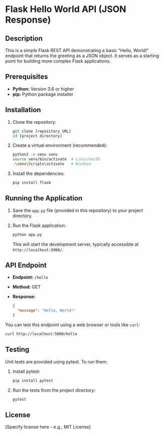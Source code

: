 # Flask Hello World API (JSON Response)

## Description

This is a simple Flask REST API demonstrating a basic "Hello, World!" endpoint that returns the greeting as a JSON object. It serves as a starting point for building more complex Flask applications.

## Prerequisites

*   **Python:** Version 3.6 or higher
*   **pip:** Python package installer

## Installation

1.  Clone the repository:

    ```bash
    git clone [repository URL]
    cd [project directory]
    ```

2.  Create a virtual environment (recommended):

    ```bash
    python3 -m venv venv
    source venv/bin/activate  # Linux/macOS
    .\venv\Scripts\activate   # Windows
    ```

3.  Install the dependencies:

    ```bash
    pip install flask
    ```

## Running the Application

1.  Save the `app.py` file (provided in this repository) to your project directory.

2.  Run the Flask application:

    ```bash
    python app.py
    ```

    This will start the development server, typically accessible at `http://localhost:5000/`.

## API Endpoint

*   **Endpoint:** `/hello`
*   **Method:** GET
*   **Response:**

    ```json
    {
      "message": "Hello, World!"
    }
    ```

You can test this endpoint using a web browser or tools like `curl`:

```bash
curl http://localhost:5000/hello
```

## Testing

Unit tests are provided using pytest. To run them:

1.  Install pytest:

    ```bash
    pip install pytest
    ```

2.  Run the tests from the project directory:

    ```bash
    pytest
    ```

## License

[Specify license here - e.g., MIT License]